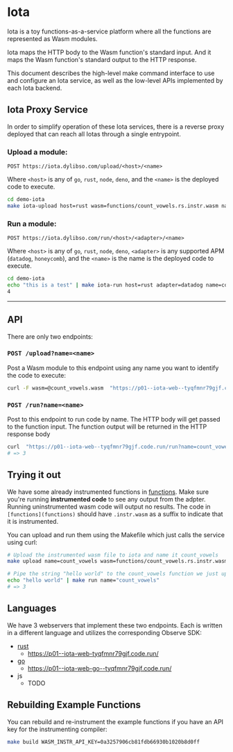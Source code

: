 # Iota

Iota is a toy functions-as-a-service platform where all the functions are
represented as Wasm modules.

Iota maps the HTTP body to the Wasm function's standard input. And it maps the
Wasm function's standard output to the HTTP response.

This document describes the high-level make command interface to use and
configure an Iota service, as well as the low-level APIs implemented by each
Iota backend.

## Iota Proxy Service

In order to simplify operation of these Iota services, there is a reverse proxy
deployed that can reach all Iotas through a single entrypoint.

### Upload a module:

`POST https://iota.dylibso.com/upload/<host>/<name>`

Where `<host>` is any of `go`, `rust`, `node`, `deno`, and the `<name>` is the
deployed code to execute.

```sh
cd demo-iota
make iota-upload host=rust wasm=functions/count_vowels.rs.instr.wasm name=count_vowels
```

### Run a module:

`POST https://iota.dylibso.com/run/<host>/<adapter>/<name>`

Where `<host>` is any of `go`, `rust`, `node`, `deno`, `<adapter>` is any
supported APM (`datadog`, `honeycomb`), and the `<name>` is the name is the
deployed code to execute.

```sh
cd demo-iota 
echo "this is a test" | make iota-run host=rust adapter=datadog name=count_vowels
4
```

---

## API

There are only two endpoints:

### `POST /upload?name=<name>`

Post a Wasm module to this endpoint using any name you want to identify the code
to execute:

```bash
curl -F wasm=@count_vowels.wasm  "https://p01--iota-web--tyqfmnr79gjf.code.run/upload?name=count_vowels" -X POST
```

### `POST /run?name=<name>`

Post to this endpoint to run code by name. The HTTP body will get passed to the
function input. The function output will be returned in the HTTP response body

```bash
curl  "https://p01--iota-web--tyqfmnr79gjf.code.run/run?name=count_vowels" -X POST -d "Hello World"
# => 3
```

## Trying it out

We have some already instrumented functions in [functions](functions). Make sure you're running **instrumented code** to see any output from the adpter. Running uninstrumented wasm code will output no results. The code in `[functions](functions)` should have `.instr.wasm` as a suffix to indicate that it is instrumented.

You can upload and run them using the Makefile which just calls the service
using curl:

```bash
# Upload the instrumented wasm file to iota and name it count_vowels
make upload name=count_vowels wasm=functions/count_vowels.rs.instr.wasm

# Pipe the string "hello world" to the count_vowels function we just uploaded
echo "hello world" | make run name="count_vowels"
# => 3
```

## Languages

We have 3 webservers that implement these two endpoints. Each is written in a
different language and utilizes the corresponding Observe SDK:

- [rust](./rust)
  - https://p01--iota-web-tyqfmnr79gjf.code.run/
- [go](./go)
  - https://p01--iota-web-go--tyqfmnr79gjf.code.run/
- js
  - TODO

## Rebuilding Example Functions

You can rebuild and re-instrument the example functions if you have an API key
for the instrumenting compiler:

```bash
make build WASM_INSTR_API_KEY=0a3257906cb81fdb66930b1020b8d0ff
```
